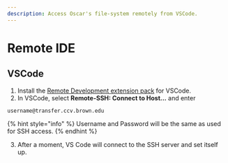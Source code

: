 ```yaml
---
description: Access Oscar's file-system remotely from VSCode.
---
```


# Remote IDE

## VSCode

1. Install the [Remote Development extension pack](https://aka.ms/vscode-remote/download/extension) for VSCode.
2. In VSCode, select  **Remote-SSH: Connect to Host…** and enter

```
username@transfer.ccv.brown.edu
```

{% hint style="info" %}
 Username and Password will be the same as used for SSH access.
{% endhint %}

3. After a moment, VS Code will connect to the SSH server and set itself up.





